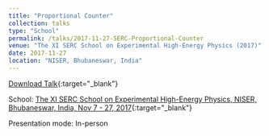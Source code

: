 ```yaml
---
title: "Proportional Counter"
collection: talks
type: "School"
permalink: /talks/2017-11-27-SERC-Proportional-Counter
venue: "The XI SERC School on Experimental High-Energy Physics (2017)"
date: 2017-11-27
location: "NISER, Bhubaneswar, India"
---
```


[Download Talk](http://anilak41.github.io/files/talks/2017/SERC_EHEP_2017_Proportional_Counter.pdf){:target="_blank"}

School: [The XI SERC School on Experimental High-Energy Physics, NISER, Bhubaneswar, India, Nov 7 - 27, 2017](https://www.niser.ac.in/sps/news/serc-school-experimental-high-energy-physics){:target="_blank"}

Presentation mode: In-person

